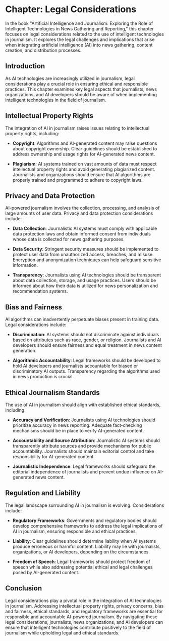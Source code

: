 Chapter: Legal Considerations
=============================

In the book "Artificial Intelligence and Journalism: Exploring the Role of Intelligent Technologies in News Gathering and Reporting," this chapter focuses on legal considerations related to the use of intelligent technologies in journalism. It explores the legal challenges and implications that arise when integrating artificial intelligence (AI) into news gathering, content creation, and distribution processes.

Introduction
------------

As AI technologies are increasingly utilized in journalism, legal considerations play a crucial role in ensuring ethical and responsible practices. This chapter examines key legal aspects that journalists, news organizations, and AI developers should be aware of when implementing intelligent technologies in the field of journalism.

Intellectual Property Rights
----------------------------

The integration of AI in journalism raises issues relating to intellectual property rights, including:

* **Copyright**: Algorithms and AI-generated content may raise questions about copyright ownership. Clear guidelines should be established to address ownership and usage rights for AI-generated news content.

* **Plagiarism**: AI systems trained on vast amounts of data must respect intellectual property rights and avoid generating plagiarized content. Journalists and organizations should ensure that AI algorithms are properly trained and programmed to adhere to copyright laws.

Privacy and Data Protection
---------------------------

AI-powered journalism involves the collection, processing, and analysis of large amounts of user data. Privacy and data protection considerations include:

* **Data Collection**: Journalistic AI systems must comply with applicable data protection laws and obtain informed consent from individuals whose data is collected for news gathering purposes.

* **Data Security**: Stringent security measures should be implemented to protect user data from unauthorized access, breaches, and misuse. Encryption and anonymization techniques can help safeguard sensitive information.

* **Transparency**: Journalists using AI technologies should be transparent about data collection, storage, and usage practices. Users should be informed about how their data is utilized for news personalization and recommendation systems.

Bias and Fairness
-----------------

AI algorithms can inadvertently perpetuate biases present in training data. Legal considerations include:

* **Discrimination**: AI systems should not discriminate against individuals based on attributes such as race, gender, or religion. Journalists and AI developers should ensure fairness and equal treatment in news content generation.

* **Algorithmic Accountability**: Legal frameworks should be developed to hold AI developers and journalists accountable for biased or discriminatory AI outputs. Transparency regarding the algorithms used in news production is crucial.

Ethical Journalism Standards
----------------------------

The use of AI in journalism should align with established ethical standards, including:

* **Accuracy and Verification**: Journalists using AI technologies should prioritize accuracy in news reporting. Adequate fact-checking mechanisms should be in place to verify AI-generated content.

* **Accountability and Source Attribution**: Journalistic AI systems should transparently attribute sources and provide mechanisms for public accountability. Journalists should maintain editorial control and take responsibility for AI-generated content.

* **Journalistic Independence**: Legal frameworks should safeguard the editorial independence of journalists and prevent undue influence on AI-generated news content.

Regulation and Liability
------------------------

The legal landscape surrounding AI in journalism is evolving. Considerations include:

* **Regulatory Frameworks**: Governments and regulatory bodies should develop comprehensive frameworks to address the legal implications of AI in journalism, ensuring responsible and ethical practices.

* **Liability**: Clear guidelines should determine liability when AI systems produce erroneous or harmful content. Liability may lie with journalists, organizations, or AI developers, depending on the circumstances.

* **Freedom of Speech**: Legal frameworks should protect freedom of speech while also addressing potential ethical and legal challenges posed by AI-generated content.

Conclusion
----------

Legal considerations play a pivotal role in the integration of AI technologies in journalism. Addressing intellectual property rights, privacy concerns, bias and fairness, ethical standards, and regulatory frameworks are essential for responsible and accountable AI-powered journalism. By navigating these legal considerations, journalists, news organizations, and AI developers can ensure that intelligent technologies contribute positively to the field of journalism while upholding legal and ethical standards.
